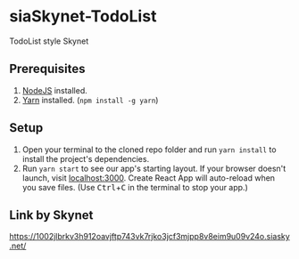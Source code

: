 # siaSkynet-TodoList
TodoList style Skynet


## Prerequisites

1. [NodeJS](https://nodejs.org/en/download/) installed.
2. [Yarn](https://yarnpkg.com/getting-started/install) installed. (`npm install -g yarn`)


## Setup

1. Open your terminal to the cloned repo folder and run `yarn install` to
   install the project's dependencies.
2. Run `yarn start` to see our app's starting layout. If your browser doesn't
   launch, visit [localhost:3000](localhost:3000). Create React App will
   auto-reload when you save files. (Use <kbd>Ctrl</kbd>+<kbd>C</kbd> in the
   terminal to stop your app.)

## Link by Skynet

https://1002jlbrkv3h912oavjftp743vk7rjko3jcf3mjpp8v8eim9u09v24o.siasky.net/
